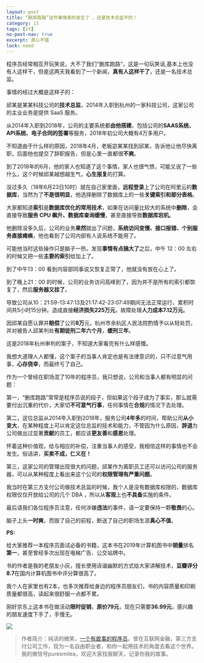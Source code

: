```yaml
---
layout: post
title: “删库跑路”这件事情真的发生了 ，还是技术总监干的！
category: it
tags: [it]
no-post-nav: true
excerpt: 真心不值
lock: need
---
```


程序员经常相互开玩笑说，大不了我们“删库跑路”，这是一句玩笑话,基本上也没有人这样干，但是这两天我看到了一个新闻，**真有人这样干了**，还是一名技术总监。

事情的经过大概是这样子的：

邱某是某某科技公司的**技术总监**，2014年入职到杭州的一家科技公司，这家公司的主业业务是提供 SaaS 服务。

从2014年入职到2018年，公司的主要系统都**由他搭建**，包括公司的**SAAS系统、API系统、电子合同的签署**等服务，2018年初公司大概有4万多用户。

不知道由于什么样的原因，2018年4月，老板宓某某找到邱某，告诉他让他尽快离职，后面他也提交了辞职报告，但是心里一直都很**不爽**。

到了2018年的6月，他的家人也知道了这个事情，家人也很气愤，可能又说了一些什么，这个时候邱某越想越生气，**心生报复**的打算。

没过多久（18年6月23日10时）就在自己家里面，**远程登录**上了公司在阿里云的**数据库**，当然为了**不是很明显**，他选择删除了数据库上的一些**关键索引和部分表格**。

大家都知道**索引**是**数据库优化的常用技术**，如果在访问量比较大的系统中**删除**，会直接导致**服务 CPU 飙升、数据库查询缓慢**，甚至直接导致**数据库宕机**。

他删除没多久后，公司的业务**果然**就出了问题，**系统访问变慢、接口报错、个别服务直接瘫痪**，他也看到了公司内部有人说系统不能用了。

可能他当时这些操作只是脑子一热，发现**事情有点搞大了**之后，中午 12：00 左右的时候又把一些**主要的索引**给加上了。

到了中午13：00 看到内容部同事说又恢复正常了，他就没有放在心上了。

到了晚上21：00 的时候，公司的业务访问高峰到了，因为并不是所有的索引都恢复了，然后**服务器又挂了**。

导致公司从10：21:59-13:47:13及21:17:42-23:07:49期间无法正常运行，累积时间共5小时15分钟。造成直接**经济损失225万元**，故障处理**人力成本7.12万元**。

因邱某自愿认罪并**赔偿**了公司**8万**元，杭州市余杭区人民法院酌情予以从轻处罚，并对被告人邱某判处**有期徒刑二年六个月**，**缓刑三年**。

这是2018年杭州审判的案子，不知道大家看完有什么样感慨。

我想大道理人人都懂，这个案子的当事人肯定也是有法律意识的，只不过意气用事，**心存侥幸**，而最终亏了自己。

作为一个曾经在职场混了10年的程序员，我只想说，公司和当事人都有明显的问题：

第一，“删库跑路”常常是程序员说的段子，但如果这个段子成为了事实，那么就需要付出沉重的代价，大家切**不可意气行事**，任何事情在**合规**的情况下去处理。

第二，这位总监从2014年入职到2018年，服务公司**4年多**的时间，帮助公司**从小变大**，在某种程度上可以肯定这位总监的技术和能力，不管因为什么原因，**辞退**为公司做出过显著**贡献**的员工，都应该**更友善**和**感恩**处理。

怀着这种价值观，给与相应的补偿，注重当事人的感受，我相信这样的事情也不会发生。俗话讲，**买卖不成，仁义在！**

第三，这家公司的管理出现很大的问题，邱某作为离职员工还可以访问公司的服务器，可以从某种程度上看出来这个公司的**权限管理有严重问题**。

我当时在第三方支付公司做技术总监的时候，我个人是没有数据库权限的，数据库权限仅仅开放给公司的几个 DBA ，所以从**客观**上也**不具备**实施的条件。

最后请我们各位程序员注意，任何涉嫌**违法**的事件，请一定要保持一颗**敬畏**的心。

脑子上头**一时爽**，而毁了自己的前程，断送了自己的职场生涯**真心不值**。



**PS:**

给大家推荐一本程序员面试必备的书籍，这本书在2019年计算机图书中**销量**排名**第一**，甚至曾经多次出现在电梯广告、公交站牌中。

书的作者是我的老朋友小灰，擅长使用诙谐幽默的方式给大家讲解技术，**豆瓣评分8.7**在国内计算机图书中评分算很高了。

我个人在家里也有2本，也多次推荐给身边的程序员朋友们，书的内容质量和印刷质量都很高，读起来很舒服一点都不累。

刚好京东上这本书在做活动**限时促销**，**原价79元**，现在只需要**36.99元**，感兴趣的朋友速度下手了，手慢无。

![](http://favorites.ren/assets/images/2020/it/shangku01.jpeg)



>作者简介：纯洁的微笑，[一个有故事的程序员](http://www.intelyes.xyz/it/2019/12/18/xinzi-10year.html)。曾在互联网金融，第三方支付公司工作，现为一名自由职业者，和你一起用技术的角度去看这个世界。我的微信号puresmilea，欢迎大家找我聊天，记录你我的故事。


